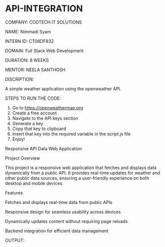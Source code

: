 # API-INTEGRATION
COMPANY: CODTECH IT SOLUTIONS

NAME: Nimmadi Syam

INTERN ID: CT08DF832

DOMAIN: Full Stack Web Development

DURATION: 8 WEEKS

MENTOR: NEELA SANTHOSH

DISCRIPTION: 

A simple weather application using the openweather API.

STEPS TO RUN THE CODE: 
1. Go to https://openweathermap.org
2. Create a free account
3. Navigate to the API keys section
4. Generate a key
5. Copy that key to clipboard
6. Insert that key into the required variable in the script.js file
7. Enjoy!

Responsive API Data Web Application

Project Overview

This project is a responsive web application that fetches and displays data dynamically from a public API. It provides real-time updates for weather and other public data sources, ensuring a user-friendly experience on both desktop and mobile devices.

Features

Fetches and displays real-time data from public APIs

Responsive design for seamless usability across devices

Dynamically updates content without requiring page reloads

Backend integration for efficient data management

OUTPUT:



